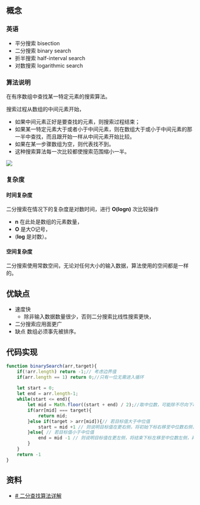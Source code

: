 

## 概念

### 英语
- 平分搜索  bisection
- 二分搜索  binary search
- 折半搜索  half-interval search
- 对数搜索  logarithmic search

### 算法说明

在有序数组中查找某一特定元素的搜索算法。

搜索过程从数组的中间元素开始，
- 如果中间元素正好是要查找的元素，则搜索过程结束；
- 如果某一特定元素大于或者小于中间元素，则在数组大于或小于中间元素的那一半中查找，而且跟开始一样从中间元素开始比较。
- 如果在某一步骤数组为空，则代表找不到。
- 这种搜索算法每一次比较都使搜索范围缩小一半。

![](https://pic2.zhimg.com/v2-43339b963db63b33107b56503ad6b1b5_b.webp)
### 复杂度

#### 时间复杂度
二分搜索在情况下的复杂度是对数时间，进行 **O(logn)** 次比较操作
- **n** 在此处是数组的元素数量，
- **O** 是大O记号，
- (**log** 是对数）。

#### 空间复杂度
二分搜索使用常数空间，无论对任何大小的输入数据，算法使用的空间都是一样的。

## 优缺点

- 速度快
	- 除非输入数据数量很少，否则二分搜索比线性搜索更快，
- 二分搜索应用面更广
- 缺点
	数组必须事先被排序。



## 代码实现


```js
function binarySearch(arr,target){
    if(!arr.length) return -1;// 考虑边界值
    if(arr.length == 1) return 0;//只有一位无需进入循环
    
    let start = 0;
    let end = arr.length-1;
    while(start <= end){
        let mid = Math.floor((start + end) / 2);//取中位数，可能除不尽向下取整
        if(arr[mid] === target){
            return mid;
        }else if(target > arr[mid]){// 若目标值大于中位值
            start = mid +1 // 则说明目标值在更右侧，将初始下标右移至中位数右侧，再次循环
        }else{ // 若目标值小于中位值
            end = mid -1 // 则说明目标值在更左侧，将结束下标左移至中位数左侧，再次循环
        }
    }
    return -1
}
```

 
## 资料
- [# 二分查找算法详解](https://github.com/labuladong/fucking-algorithm/blob/master/%E7%AE%97%E6%B3%95%E6%80%9D%E7%BB%B4%E7%B3%BB%E5%88%97/%E4%BA%8C%E5%88%86%E6%9F%A5%E6%89%BE%E8%AF%A6%E8%A7%A3.md)